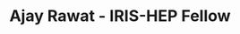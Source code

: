 ---
layout: fellow
pagetype: fellow
permalink: /fellows/AjayRawat.html
fellow-name: Ajay Rawat
title: Ajay Rawat - IRIS-HEP Fellow
active: false
dates:
  start: 2021-06-01
  end: 2021-08-31
photo: /assets/images/team/AjayRawat.jpg
institution: University of Washington
website:
e-mail: ajay712@cs.washington.edu
project_title: Integrating REANA Backend into ROB for evaluating workflows in the
  cloud
focus-area: as
project_goal: >
  Develop the backend to allow ROB to execute workflows on the REANA cloud platform.
  He will build upon Aaron’s work to execute Jupyter Notebooks on REANA using papermill.
mentors:
- Shih-Chieh Hsu (University of Washington)
proposal: /assets/pdf/AjayRawat.pdf
presentations:
- title: Integrating REANA Backend into ROB for evaluating workflows in the cloud
  date: 2021-09-14
  url: https://indico.cern.ch/event/1074442/contributions/4518233/attachments/2319367/3949066/Rawat%20IRIS-HEP%20presentation.pdf
  meeting: IRIS-HEP Topical Meetings
  meetingurl: https://indico.cern.ch/event/1074442/
  recordingurl: https://youtu.be/HBETq2zCyY8
  focus-area: as
current_status: >
github-username:
linkedin-profile: https://www.linkedin.com/in/ajay-rawat-724814174
---